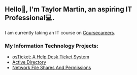 ## Hello👋, I'm Taylor Martin, an aspiring IT Professional💻.
I am currently taking an IT course on [Coursecareers](https://coursecareers.com/a/taylormartin24?course=it&campaign=github1).

### My Information Technology Projects:
- [osTicket: A Help Desk Ticket System](https://github.com/taylormartin24/osTicket-Lab)
- [Active Directory](https://github.com/taylormartin24/Active-Directory-Lab-wip)
- [Network File Shares And Permissions](https://github.com/taylormartin24/Network-File-Shares-and-Permission-Lab-wip)

